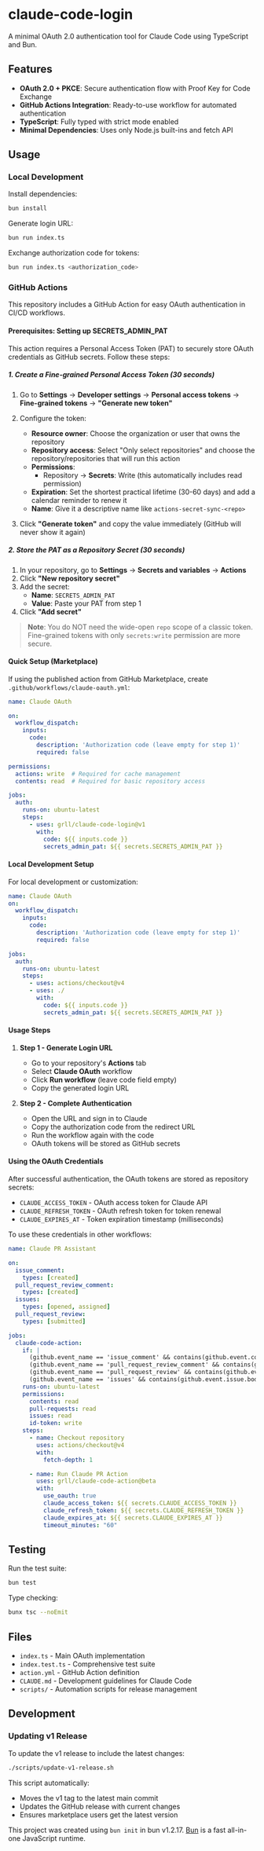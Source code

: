 # claude-code-login

A minimal OAuth 2.0 authentication tool for Claude Code using TypeScript and Bun.

## Features

- **OAuth 2.0 + PKCE**: Secure authentication flow with Proof Key for Code Exchange
- **GitHub Actions Integration**: Ready-to-use workflow for automated authentication
- **TypeScript**: Fully typed with strict mode enabled
- **Minimal Dependencies**: Uses only Node.js built-ins and fetch API

## Usage

### Local Development

Install dependencies:
```bash
bun install
```

Generate login URL:
```bash
bun run index.ts
```

Exchange authorization code for tokens:
```bash
bun run index.ts <authorization_code>
```

### GitHub Actions

This repository includes a GitHub Action for easy OAuth authentication in CI/CD workflows.

#### Prerequisites: Setting up SECRETS_ADMIN_PAT

This action requires a Personal Access Token (PAT) to securely store OAuth credentials as GitHub secrets. Follow these steps:

##### 1. Create a Fine-grained Personal Access Token (30 seconds)

1. Go to **Settings** → **Developer settings** → **Personal access tokens** → **Fine-grained tokens** → **"Generate new token"**

2. Configure the token:
   - **Resource owner**: Choose the organization or user that owns the repository
   - **Repository access**: Select "Only select repositories" and choose the repository/repositories that will run this action
   - **Permissions**: 
     - Repository → **Secrets**: Write (this automatically includes read permission)
   - **Expiration**: Set the shortest practical lifetime (30-60 days) and add a calendar reminder to renew it
   - **Name**: Give it a descriptive name like `actions-secret-sync-<repo>`

3. Click **"Generate token"** and copy the value immediately (GitHub will never show it again)

##### 2. Store the PAT as a Repository Secret (30 seconds)

1. In your repository, go to **Settings** → **Secrets and variables** → **Actions**
2. Click **"New repository secret"**
3. Add the secret:
   - **Name**: `SECRETS_ADMIN_PAT`
   - **Value**: Paste your PAT from step 1
4. Click **"Add secret"**

> **Note**: You do NOT need the wide-open `repo` scope of a classic token. Fine-grained tokens with only `secrets:write` permission are more secure.

#### Quick Setup (Marketplace)

If using the published action from GitHub Marketplace, create `.github/workflows/claude-oauth.yml`:

```yaml
name: Claude OAuth

on:
  workflow_dispatch:
    inputs:
      code:
        description: 'Authorization code (leave empty for step 1)'
        required: false

permissions:
  actions: write  # Required for cache management
  contents: read  # Required for basic repository access

jobs:
  auth:
    runs-on: ubuntu-latest
    steps:
      - uses: grll/claude-code-login@v1
        with:
          code: ${{ inputs.code }}
          secrets_admin_pat: ${{ secrets.SECRETS_ADMIN_PAT }}
```

#### Local Development Setup

For local development or customization:

```yaml
name: Claude OAuth
on:
  workflow_dispatch:
    inputs:
      code:
        description: 'Authorization code (leave empty for step 1)'
        required: false

jobs:
  auth:
    runs-on: ubuntu-latest
    steps:
      - uses: actions/checkout@v4
      - uses: ./
        with:
          code: ${{ inputs.code }}
          secrets_admin_pat: ${{ secrets.SECRETS_ADMIN_PAT }}
```

#### Usage Steps

1. **Step 1 - Generate Login URL**
   - Go to your repository's **Actions** tab
   - Select **Claude OAuth** workflow
   - Click **Run workflow** (leave code field empty)
   - Copy the generated login URL

2. **Step 2 - Complete Authentication**
   - Open the URL and sign in to Claude
   - Copy the authorization code from the redirect URL
   - Run the workflow again with the code
   - OAuth tokens will be stored as GitHub secrets

#### Using the OAuth Credentials

After successful authentication, the OAuth tokens are stored as repository secrets:
- `CLAUDE_ACCESS_TOKEN` - OAuth access token for Claude API
- `CLAUDE_REFRESH_TOKEN` - OAuth refresh token for token renewal  
- `CLAUDE_EXPIRES_AT` - Token expiration timestamp (milliseconds)

To use these credentials in other workflows:

```yaml
name: Claude PR Assistant

on:
  issue_comment:
    types: [created]
  pull_request_review_comment:
    types: [created]
  issues:
    types: [opened, assigned]
  pull_request_review:
    types: [submitted]

jobs:
  claude-code-action:
    if: |
      (github.event_name == 'issue_comment' && contains(github.event.comment.body, '@claude')) ||
      (github.event_name == 'pull_request_review_comment' && contains(github.event.comment.body, '@claude')) ||
      (github.event_name == 'pull_request_review' && contains(github.event.review.body, '@claude')) ||
      (github.event_name == 'issues' && contains(github.event.issue.body, '@claude'))
    runs-on: ubuntu-latest
    permissions:
      contents: read
      pull-requests: read
      issues: read
      id-token: write
    steps:
      - name: Checkout repository
        uses: actions/checkout@v4
        with:
          fetch-depth: 1

      - name: Run Claude PR Action
        uses: grll/claude-code-action@beta
        with:
          use_oauth: true
          claude_access_token: ${{ secrets.CLAUDE_ACCESS_TOKEN }}
          claude_refresh_token: ${{ secrets.CLAUDE_REFRESH_TOKEN }}
          claude_expires_at: ${{ secrets.CLAUDE_EXPIRES_AT }}
          timeout_minutes: "60"
```

## Testing

Run the test suite:
```bash
bun test
```

Type checking:
```bash
bunx tsc --noEmit
```

## Files

- `index.ts` - Main OAuth implementation
- `index.test.ts` - Comprehensive test suite
- `action.yml` - GitHub Action definition
- `CLAUDE.md` - Development guidelines for Claude Code
- `scripts/` - Automation scripts for release management

## Development

### Updating v1 Release

To update the v1 release to include the latest changes:

```bash
./scripts/update-v1-release.sh
```

This script automatically:
- Moves the v1 tag to the latest main commit
- Updates the GitHub release with current changes
- Ensures marketplace users get the latest version

This project was created using `bun init` in bun v1.2.17. [Bun](https://bun.sh) is a fast all-in-one JavaScript runtime.
